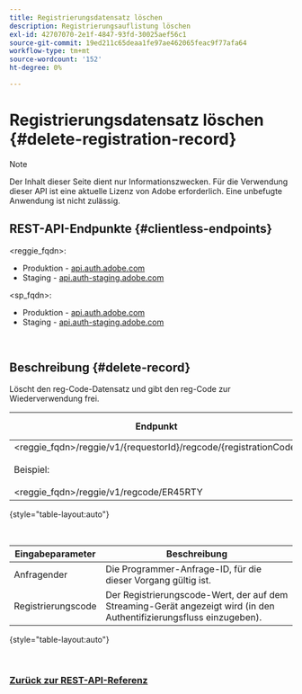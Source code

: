 ```yaml
---
title: Registrierungsdatensatz löschen
description: Registrierungsauflistung löschen
exl-id: 42707070-2e1f-4847-93fd-30025aef56c1
source-git-commit: 19ed211c65deaa1fe97ae462065feac9f77afa64
workflow-type: tm+mt
source-wordcount: '152'
ht-degree: 0%

---
```


# Registrierungsdatensatz löschen {#delete-registration-record}

>[!NOTE]
>
>Der Inhalt dieser Seite dient nur Informationszwecken. Für die Verwendung dieser API ist eine aktuelle Lizenz von Adobe erforderlich. Eine unbefugte Anwendung ist nicht zulässig.

## REST-API-Endpunkte {#clientless-endpoints}

&lt;reggie_fqdn>:

* Produktion - [api.auth.adobe.com](http://api.auth.adobe.com/)
* Staging - [api.auth-staging.adobe.com](http://api.auth-staging.adobe.com/)

&lt;sp_fqdn>:

* Produktion - [api.auth.adobe.com](http://api.auth.adobe.com/)
* Staging - [api.auth-staging.adobe.com](http://api.auth-staging.adobe.com/)

</br>


## Beschreibung {#delete-record}

Löscht den reg-Code-Datensatz und gibt den reg-Code zur Wiederverwendung frei.

| Endpunkt | aufgerufen  </br>von | Eingabe   </br>Parameter | HTTP  </br>Methode | Reaktion | HTTP  </br>Reaktion |
| --- | --- | --- | --- | --- | --- |
| &lt;reggie_fqdn>/reggie/v1/{requestorId}/regcode/{registrationCode}</br></br>Beispiel:</br></br>&lt;reggie_fqdn>/reggie/v1/regcode/ER45RTY | Streaming-App</br></br>oder</br></br>Programmiererdienst | 1. Anforderer-ID  </br>    (Pfadkomponente)</br>2.  Registrierungs-Code  </br>    (Pfadkomponente) | DELETE | Keines | 204 |

{style="table-layout:auto"}

</br>

| Eingabeparameter | Beschreibung |
| --- | --- |
| Anfragender | Die Programmer-Anfrage-ID, für die dieser Vorgang gültig ist. |
| Registrierungscode | Der Registrierungscode-Wert, der auf dem Streaming-Gerät angezeigt wird (in den Authentifizierungsfluss einzugeben). |

{style="table-layout:auto"}

</br>

### [Zurück zur REST-API-Referenz](/help/authentication/rest-api-reference.md)
